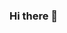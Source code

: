 ### Hi there 👋

<!--
**ChrisWang228/ChrisWang228** is a ✨ _special_ ✨ repository because its `README.md` (this file) appears on your GitHub profile.

Here are some ideas to get you started:

- 🔭 I’m currently working on my master in biomedical engineering
- 🌱 I’m currently learning glass blowing
- 💬 Ask me about Taiwan
- 😄 Pronouns: He/Him
- ⚡ Fun fact: good at catching crawfish

-->
